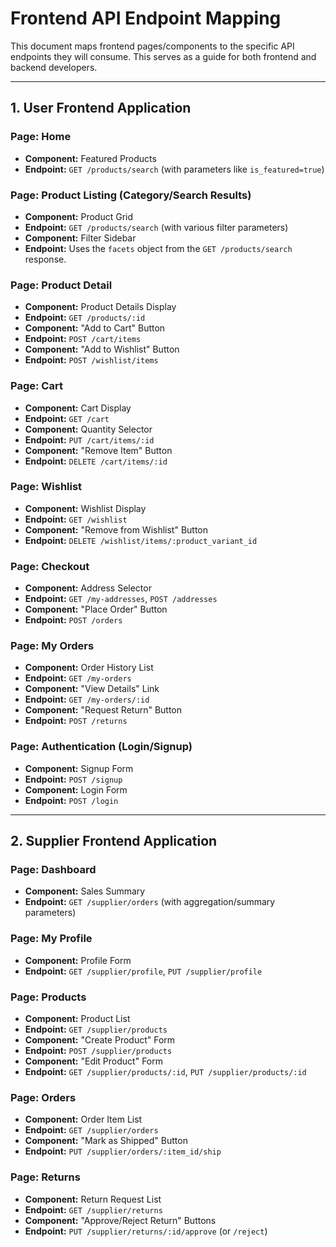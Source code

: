 # Frontend API Endpoint Mapping

This document maps frontend pages/components to the specific API endpoints they will consume. This serves as a guide for both frontend and backend developers.

---

## 1. User Frontend Application

### **Page: Home**
*   **Component:** Featured Products
*   **Endpoint:** `GET /products/search` (with parameters like `is_featured=true`)

### **Page: Product Listing (Category/Search Results)**
*   **Component:** Product Grid
*   **Endpoint:** `GET /products/search` (with various filter parameters)
*   **Component:** Filter Sidebar
*   **Endpoint:** Uses the `facets` object from the `GET /products/search` response.

### **Page: Product Detail**
*   **Component:** Product Details Display
*   **Endpoint:** `GET /products/:id`
*   **Component:** "Add to Cart" Button
*   **Endpoint:** `POST /cart/items`
*   **Component:** "Add to Wishlist" Button
*   **Endpoint:** `POST /wishlist/items`

### **Page: Cart**
*   **Component:** Cart Display
*   **Endpoint:** `GET /cart`
*   **Component:** Quantity Selector
*   **Endpoint:** `PUT /cart/items/:id`
*   **Component:** "Remove Item" Button
*   **Endpoint:** `DELETE /cart/items/:id`

### **Page: Wishlist**
*   **Component:** Wishlist Display
*   **Endpoint:** `GET /wishlist`
*   **Component:** "Remove from Wishlist" Button
*   **Endpoint:** `DELETE /wishlist/items/:product_variant_id`

### **Page: Checkout**
*   **Component:** Address Selector
*   **Endpoint:** `GET /my-addresses`, `POST /addresses`
*   **Component:** "Place Order" Button
*   **Endpoint:** `POST /orders`

### **Page: My Orders**
*   **Component:** Order History List
*   **Endpoint:** `GET /my-orders`
*   **Component:** "View Details" Link
*   **Endpoint:** `GET /my-orders/:id`
*   **Component:** "Request Return" Button
*   **Endpoint:** `POST /returns`

### **Page: Authentication (Login/Signup)**
*   **Component:** Signup Form
*   **Endpoint:** `POST /signup`
*   **Component:** Login Form
*   **Endpoint:** `POST /login`

---

## 2. Supplier Frontend Application

### **Page: Dashboard**
*   **Component:** Sales Summary
*   **Endpoint:** `GET /supplier/orders` (with aggregation/summary parameters)

### **Page: My Profile**
*   **Component:** Profile Form
*   **Endpoint:** `GET /supplier/profile`, `PUT /supplier/profile`

### **Page: Products**
*   **Component:** Product List
*   **Endpoint:** `GET /supplier/products`
*   **Component:** "Create Product" Form
*   **Endpoint:** `POST /supplier/products`
*   **Component:** "Edit Product" Form
*   **Endpoint:** `GET /supplier/products/:id`, `PUT /supplier/products/:id`

### **Page: Orders**
*   **Component:** Order Item List
*   **Endpoint:** `GET /supplier/orders`
*   **Component:** "Mark as Shipped" Button
*   **Endpoint:** `PUT /supplier/orders/:item_id/ship`

### **Page: Returns**
*   **Component:** Return Request List
*   **Endpoint:** `GET /supplier/returns`
*   **Component:** "Approve/Reject Return" Buttons
*   **Endpoint:** `PUT /supplier/returns/:id/approve` (or `/reject`)